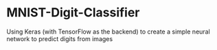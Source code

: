 # MNIST-Digit-Classifier
Using Keras (with TensorFlow as the backend) to create a simple neural network to predict digits from images 
